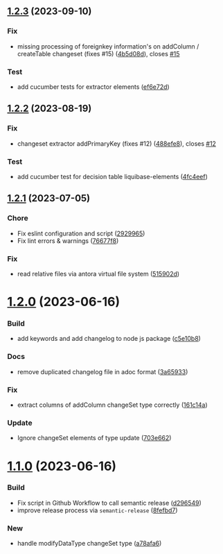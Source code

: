 ## [1.2.3](https://github.com/uniqueck/asciidoctor-liquibase/compare/v1.2.2...v1.2.3) (2023-09-10)


### Fix

* missing processing of foreignkey information's on addColumn / createTable changeset (fixes #15) ([4b5d08d](https://github.com/uniqueck/asciidoctor-liquibase/commit/4b5d08d70476895b6c4e4d87ddb050d826a078d4)), closes [#15](https://github.com/uniqueck/asciidoctor-liquibase/issues/15)

### Test

* add cucumber tests for extractor elements ([ef6e72d](https://github.com/uniqueck/asciidoctor-liquibase/commit/ef6e72dedfd1a27866f6034396a6bf75afbef8fa))

## [1.2.2](https://github.com/uniqueck/asciidoctor-liquibase/compare/v1.2.1...v1.2.2) (2023-08-19)


### Fix

* changeset extractor addPrimaryKey (fixes #12) ([488efe8](https://github.com/uniqueck/asciidoctor-liquibase/commit/488efe8049454b0e09798cdbac220d00a472f867)), closes [#12](https://github.com/uniqueck/asciidoctor-liquibase/issues/12)

### Test

* add cucumber test for decision table liquibase-elements ([4fc4eef](https://github.com/uniqueck/asciidoctor-liquibase/commit/4fc4eef34439a0bac19804589f7fa193d983b105))

## [1.2.1](https://github.com/uniqueck/asciidoctor-liquibase/compare/v1.2.0...v1.2.1) (2023-07-05)


### Chore

* Fix eslint configuration and script ([2929965](https://github.com/uniqueck/asciidoctor-liquibase/commit/292996506f8233aca747224005aa66700d636008))
* Fix lint errors & warnings ([76677f8](https://github.com/uniqueck/asciidoctor-liquibase/commit/76677f8bb22ed80aaf39efb335ff5f1e29235e80))

### Fix

* read relative files via antora virtual file system ([515902d](https://github.com/uniqueck/asciidoctor-liquibase/commit/515902d264995302aa5f79521f06b4ee5780a6d1))

# [1.2.0](https://github.com/uniqueck/asciidoctor-liquibase/compare/v1.1.0...v1.2.0) (2023-06-16)


### Build

* add keywords and add changelog to node js package ([c5e10b8](https://github.com/uniqueck/asciidoctor-liquibase/commit/c5e10b85f513b959f741f9e6d1e1689bf3d4a01c))

### Docs

* remove duplicated changelog file in adoc format ([3a65933](https://github.com/uniqueck/asciidoctor-liquibase/commit/3a6593328cd20887385fc854148ee97a321e8314))

### Fix

* extract columns of addColumn changeSet type correctly ([161c14a](https://github.com/uniqueck/asciidoctor-liquibase/commit/161c14a552efc0a09d8228c8f9cafdf3353007f2))

### Update

* Ignore changeSet elements of type update ([703e662](https://github.com/uniqueck/asciidoctor-liquibase/commit/703e6627d828dc582000472e2f0197debc68e9c0))

# [1.1.0](https://github.com/uniqueck/asciidoctor-liquibase/compare/v1.0.1...v1.1.0) (2023-06-16)


### Build

* Fix script in Github Workflow to call semantic release ([d296549](https://github.com/uniqueck/asciidoctor-liquibase/commit/d2965495fe9b717abe5b739ec874cc983e146e05))
* improve release process via `semantic-release` ([8fefbd7](https://github.com/uniqueck/asciidoctor-liquibase/commit/8fefbd7bec6ec46d2a716b263fe5e33ea3cdf51b))

### New

* handle modifyDataType changeSet type ([a78afa6](https://github.com/uniqueck/asciidoctor-liquibase/commit/a78afa6bbcdc4fbc8ad03d8e038e917ff2a878fa))
